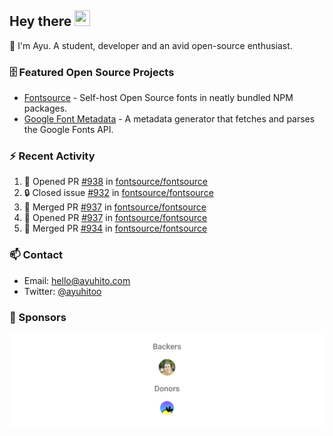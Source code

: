 ## Hey there <img src="https://media.giphy.com/media/hvRJCLFzcasrR4ia7z/giphy.gif" width="25" height="25">

📝 I'm Ayu. A student, developer and an avid open-source enthusiast.

### 🗄 Featured Open Source Projects

- [Fontsource](https://github.com/fontsource/fontsource) - Self-host Open Source fonts in neatly bundled NPM packages.
- [Google Font Metadata](https://github.com/fontsource/google-font-metadata) - A metadata generator that fetches and parses the Google Fonts API.

### ⚡ Recent Activity

<!--START_SECTION:activity-->

1. 💪 Opened PR [#938](https://github.com/fontsource/fontsource/pull/938) in [fontsource/fontsource](https://github.com/fontsource/fontsource)
2. 🔒 Closed issue [#932](https://github.com/fontsource/fontsource/issues/932) in [fontsource/fontsource](https://github.com/fontsource/fontsource)
3. 🎉 Merged PR [#937](https://github.com/fontsource/fontsource/pull/937) in [fontsource/fontsource](https://github.com/fontsource/fontsource)
4. 💪 Opened PR [#937](https://github.com/fontsource/fontsource/pull/937) in [fontsource/fontsource](https://github.com/fontsource/fontsource)
5. 🎉 Merged PR [#934](https://github.com/fontsource/fontsource/pull/934) in [fontsource/fontsource](https://github.com/fontsource/fontsource)
<!--END_SECTION:activity-->

### 📫 Contact

- Email: hello@ayuhito.com
- Twitter: [@ayuhitoo](https://twitter.com/ayuhitoo)

### :sparkling_heart: Sponsors

<p align="center">
  <a href="https://cdn.jsdelivr.net/gh/ayuhito/ayuhito/sponsors.svg">
    <img src='https://raw.githubusercontent.com/ayuhito/ayuhito/master/sponsors.svg'/>
  </a>
</p>

